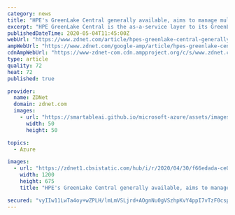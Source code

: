 ```yaml
---
category: news
title: "HPE's GreenLake Central generally available, aims to manage multi-cloud to edge deployments"
excerpt: "HPE GreenLake Central is the as-a-service layer to its GreenLake platform, which has more than 800 customers globally."
publishedDateTime: 2020-05-04T11:45:00Z
webUrl: "https://www.zdnet.com/article/hpes-greenlake-central-generally-available-aims-to-manage-multi-cloud-to-edge-deployments/"
ampWebUrl: "https://www.zdnet.com/google-amp/article/hpes-greenlake-central-generally-available-aims-to-manage-multi-cloud-to-edge-deployments/"
cdnAmpWebUrl: "https://www-zdnet-com.cdn.ampproject.org/c/s/www.zdnet.com/google-amp/article/hpes-greenlake-central-generally-available-aims-to-manage-multi-cloud-to-edge-deployments/"
type: article
quality: 72
heat: 72
published: true

provider:
  name: ZDNet
  domain: zdnet.com
  images:
    - url: "https://smartableai.github.io/microsoft-azure/assets/images/organizations/zdnet.com-50x50.jpg"
      width: 50
      height: 50

topics:
  - Azure

images:
  - url: "https://zdnet1.cbsistatic.com/hub/i/r/2020/04/30/f66edada-ce05-4950-8f6c-92359717a853/thumbnail/1200x675/08eac1fa9c322dffceac2936c79fe33e/wdc-q3-2020.png"
    width: 1200
    height: 675
    title: "HPE's GreenLake Central generally available, aims to manage multi-cloud to edge deployments"

secured: "vyIIw11LwTa4oy+wZPLH/lmLmVSLjrd+AOgnNu0gVSzhpKvY4ppI7vTzF0csp7rRhOvD7sm8r1uFrXttyxR3Ldj2xh6UG+Uxa3Dsj3FDkwaeV199TgJlaVlcLbdA9rN4JUlklIGoOKgWkc0f9ec7wsz5YNjVhBJyDZaupiPs+Bxo2NyEnSc0l+APgcb2xJddkNFoEziobZ/a9yIWSxhwO3ZL7Fb8pHtELgmOdnpC68Tjb94nu7Q52pNy9MfdvgjSUlLwvlq0e+yRN3AgPhMnOVDPD96yXVDMSc+9F0CinA9uXNj4V7ee0pHgGleFh/tUHJfoEU2Tu5bMwZr0YNrk7b01wwOD8y7Lz+fCwxqiO+uJ1MCc4OTrp1O1/zVnpMi1WgnbWTorOiQPqG88ZM2llWOZExZIWftlZSinwAiI+oH/2ruOpw7kT0D1HJje5DEyJZuNarLvghO7P+bkF8vXne1+WnEigcG5psE8jBluAYo=;PfbtMW63xXOeqGd2Q2dfyw=="
---
```


